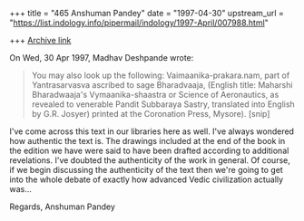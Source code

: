 +++
title = "465 Anshuman Pandey"
date = "1997-04-30"
upstream_url = "https://list.indology.info/pipermail/indology/1997-April/007988.html"

+++
[Archive link](https://list.indology.info/pipermail/indology/1997-April/007988.html)


On Wed, 30 Apr 1997, Madhav Deshpande wrote:

> You may also look up the following:
> 	Vaimaanika-prakara.nam, part of Yantrasarvasva ascribed to sage
> Bharadvaaja, (English title: Maharshi Bharadwaaja's Vymaanika-shaastra or
> Science of Aeronautics, as revealed to venerable Pandit Subbaraya Sastry,
> translated into English by G.R. Josyer) printed at the Coronation Press,
> Mysore).
[snip]

I've come across this text in our libraries here as well. I've always
wondered how authentic the text is. The drawings included at the end of
the book in the edition we have were said to have been drafted according
to additional revelations. I've doubted the authenticity of the work in
general. Of course, if we begin discussing the authenticity of the text
then we're going to get into the whole debate of exactly how advanced
Vedic civilization actually was...

Regards,
Anshuman Pandey





